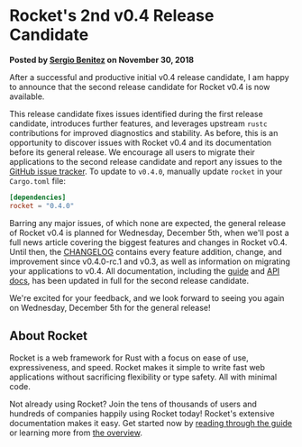 # Rocket's 2nd v0.4 Release Candidate

<p class="metadata"><strong>
  Posted by <a href="https://sergio.bz">Sergio Benitez</a> on November 30, 2018
</strong></p>

After a successful and productive initial v0.4 release candidate, I am happy to
announce that the second release candidate for Rocket v0.4 is now available.

This release candidate fixes issues identified during the first release
candidate, introduces further features, and leverages upstream `rustc`
contributions for improved diagnostics and stability. As before, this is an
opportunity to discover issues with Rocket v0.4 and its documentation before its
general release. We encourage all users to migrate their applications to the
second release candidate and report any issues to the [GitHub issue tracker].
To update to `v0.4.0`, manually update `rocket` in your `Cargo.toml` file:

```toml
[dependencies]
rocket = "0.4.0"
```

Barring any major issues, of which none are expected, the general release of
Rocket v0.4 is planned for Wednesday, December 5th, when we'll post a full news
article covering the biggest features and changes in Rocket v0.4. Until then,
the [CHANGELOG] contains every feature addition, change, and improvement since
v0.4.0-rc.1 and v0.3, as well as information on migrating your applications to
v0.4. All documentation, including the [guide] and [API docs], has been updated
in full for the second release candidate.

We're excited for your feedback, and we look forward to seeing you again on
Wednesday, December 5th for the general release!

[GitHub issue tracker]: https://github.com/SergioBenitez/Rocket/issues
[API docs]: @api-v0.4
[guide]: @guide-v0.4
[CHANGELOG]: https://github.com/SergioBenitez/Rocket/tree/v0.4/CHANGELOG.md#version-040-rc2-nov-30-2018

## About Rocket

Rocket is a web framework for Rust with a focus on ease of use, expressiveness,
and speed. Rocket makes it simple to write fast web applications without
sacrificing flexibility or type safety. All with minimal code.

Not already using Rocket? Join the tens of thousands of users and hundreds of
companies happily using Rocket today! Rocket's extensive documentation makes it
easy. Get started now by [reading through the guide](@guide-v0.4) or learning
more from [the overview](../../overview).
